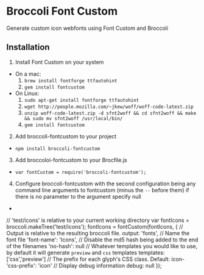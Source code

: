# Broccoli Font Custom

Generate custom icon webfonts using Font Custom and Broccoli

## Installation

1. Install Font Custom on your system
  * On a mac:
    1. `brew install fontforge ttfautohint`
    1. `gem install fontcustom`
  * On Linux:
    1. `sudo apt-get install fontforge ttfautohint`
    1. `wget http://people.mozilla.com/~jkew/woff/woff-code-latest.zip`
    1. `unzip woff-code-latest.zip -d sfnt2woff && cd sfnt2woff && make && sudo mv sfnt2woff /usr/local/bin/`
    1. `gem install fontcustom`

2. Add broccoli-fontcustom to your project
  * `npm install broccoli-fontcustom`

3. Add broccoloi-fontcustom to your Brocfile.js
  * `var fontCustom = require('broccoli-fontcustom');`

4. Configure broccoli-fontcustom with the second configuration being any command line arguments to fontcustom (minus the `--` before them) if there is no parameter to the argument specify null
  * ```
// 'test/icons' is relative to your current working directory
var fontIcons = broccoli.makeTree('test/icons');
fontIcons = fontCustom(fontIcons, {
  // Output is relative to the resulting broccoli file.
  output: 'fonts',
  // Name the font file
  'font-name': 'Icons',
  // Disable the md5 hash being added to the end of the filenames
  'no-hash': null
  // Whatever templates you would like to use, by default it will generate `preview` and `css` templates
  templates: ['css','preview']
  // The prefix for each glyph's CSS class. Default: icon-
  'css-prefix': 'icon'
  // Display debug information
  debug: null
});
```